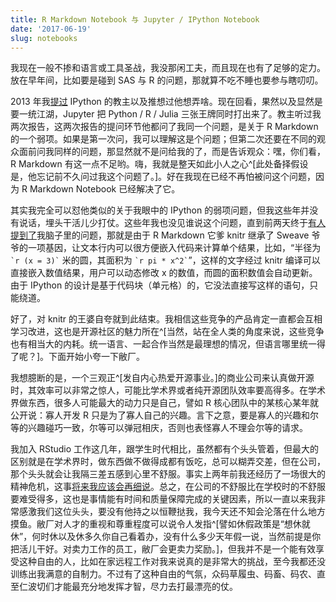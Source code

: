 ```yaml
---
title: R Markdown Notebook 与 Jupyter / IPython Notebook
date: '2017-06-19'
slug: notebooks
---
```


我现在一般不掺和语言或工具圣战，我没那闲工夫，而且现在也有了足够的定力。放在早年间，比如要是碰到 SAS 与 R 的问题，那就算不吃不睡也要参与瞎叨叨。

2013 年我[提过](/cn/2013/02/waiting-for-thousand-years/) IPython 的教主以及推想过他想弄啥。现在回看，果然以及显然是要一统江湖，Jupyter 把 Python / R / Julia 三张王牌同时打出来了。教主听过我两次报告，这两次报告的提问环节他都问了我同一个问题，是关于 R Markdown 的一个弱项。如果是第一次问，我可以理解这是个问题；但第二次还要在不同的观众面前问我同样的问题，那显然就不是问给我的了，而是告诉观众：嘿，你们看，R Markdown 有这一点不足哟。嗨，我就是整天如此小人之心^[此处备择假设是，他忘记前不久问过我这个问题了。]。好在我现在已经不再怕被问这个问题，因为 R Markdown Notebook 已经解决了它。

<!-- 教主的问题是：当你把一个报告分享给别人时，别人如何获得它的源文档。因为 R Markdown 最初的设计是源文档与输出文档分离，所以当时并没有直接的办法把源文档嵌入输出文档中。而 IPython Notebook 则是源文档和输出文档混在一个 JSON 文件里。现在 R Markdown Notebook 也可是实现在输出中嵌入源文档。当然就算不是 Notebook，你也可以用 xfun::embed_file() 嵌入。 -->

其实我完全可以怼他类似的关于我眼中的 IPython 的弱项问题，但我这些年并没有说话，埋头干活儿少打仗。这些年我也没见谁说这个问题，直到前两天终于[有人提到了](http://minimaxir.com/2017/06/r-notebooks/)我脑子里的问题，那就是由于 R Markdown 它爹 knitr 继承了 Sweave 爷爷的一项基因，让文本行内可以很方便嵌入代码来计算单个结果，比如，“半径为 `` `r (x = 3)` `` 米的圆，其面积为 `` `r pi * x^2` ``”，这样的文字经过 knitr 编译可以直接嵌入数值结果，用户可以动态修改 x 的数值，而圆的面积数值会自动更新。由于 IPython 的设计是基于代码块（单元格）的，它没法直接写这样的语句，只能绕道。

好了，对 knitr 的王婆自夸就到此结束。我相信这些竞争的产品肯定一直都会互相学习改进，这也是开源社区的魅力所在^[当然，站在全人类的角度来说，这些竞争也有相当大的内耗。统一语言、一起合作当然是最理想的情况，但语言哪里统一得了呢？]。下面开始小夸一下敝厂。

我想臆断的是，一个三观正^[发自内心热爱开源事业。]的商业公司来认真做开源时，其效率可以非常之惊人，可能比学术界或者纯开源团队效率要高得多。在学术界做东西，很多人可能最大的动力只是自己，譬如 R 核心团队中的某核心某年就公开说：寡人开发 R 只是为了寡人自己的兴趣。言下之意，要是寡人的兴趣和尔等的兴趣碰巧一致，尔等可以弹冠相庆，否则也表怪寡人不理会尔等的请求。

我加入 RStudio 工作这几年，跟学生时代相比，虽然都有个头头管着，但最大的区别就是在学术界时，做东西做不做得成都有饭吃，总可以糊弄交差，但在公司，那个头头就会让我隔三差五感到心里不舒服。事实上两年前我还经历了一场很大的精神危机，这事[将来我应该会再细说](/en/2018/02/career-crisis/)。总之，在公司的不舒服比在学校时的不舒服要难受得多，这也是事情能有时间和质量保障完成的关键因素，所以一直以来我非常感激我们这位头头，要没有他持之以恒鞭挞我，我今天还不知会沦落在什么地方摸鱼。敝厂对人才的重视和尊重程度可以说令人发指^[譬如休假政策是“想休就休”，何时休以及休多久你自己看着办，没有什么多少天年假一说，当然前提是你把活儿干好。对卖力工作的员工，敝厂会更卖力奖励。]，但我并不是一个能有效享受这种自由的人，比如在家远程工作对我来说真的是非常大的挑战，至今我都还没训练出我满意的自制力。不过有了这种自由的气氛，众码草履虫、码畜、码农、直至仁波切们才能最充分地发挥才智，尽力去打最漂亮的仗。
